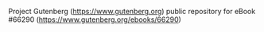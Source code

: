 Project Gutenberg (https://www.gutenberg.org) public repository for
eBook #66290 (https://www.gutenberg.org/ebooks/66290)
